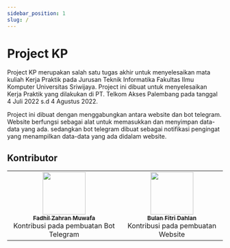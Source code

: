 ```yaml
---
sidebar_position: 1
slug: /
---
```


# Project KP

Project KP merupakan salah satu tugas akhir untuk menyelesaikan mata kuliah Kerja Praktik pada Jurusan Teknik Informatika Fakultas Ilmu Komputer Universitas Sriwijaya.
Project ini dibuat untuk menyelesaikan Kerja Praktik yang dilakukan di PT. Telkom Akses Palembang pada tanggal 4 Juli 2022 s.d 4 Agustus 2022. 

Project ini dibuat dengan menggabungkan antara website dan bot telegram. 
Website berfungsi sebagai alat untuk memasukkan dan menyimpan data-data yang ada. sedangkan bot telegram dibuat sebagai notifikasi pengingat yang menampilkan data-data yang ada didalam website. 

## Kontributor

<table>
    <tr>
        <td align="center"><a href="https://www.linkedin.com/in/fadhil-zahran-muwafa-269747261/"><img src="https://blogunik.com/wp-content/uploads/2022/05/Obito-Uchiha.jpg?v=4?s=100" width="100px;" alt=""/><br /><sub><b>Fadhil Zahran Muwafa</b></sub></a><br />Kontribusi pada pembuatan Bot Telegram</td>
        <td align="center"><a href="https://www.linkedin.com/in/bulan-fitri-dahlan-913a7822b/"><img src="https://blogunik.com/wp-content/uploads/2022/05/Aoba-Moca.jpg?v=4?s=100" width="100px;" alt=""/><br /><sub><b>Bulan Fitri Dahlan</b></sub></a><br />Kontribusi pada pembuatan Website</td>
    </tr>
    
</table>
